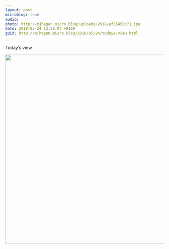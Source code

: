 ```yaml
---
layout: post
microblog: true
audio: 
photo: http://mjhagen.micro.blog/uploads/2018/af55456c71.jpg
date: 2018-05-24 13:58:07 +0100
guid: http://mjhagen.micro.blog/2018/05/24/todays-view.html
---
```

Today’s view

<img src="http://mjhagen.micro.blog/uploads/2018/af55456c71.jpg" width="600" height="600" />
